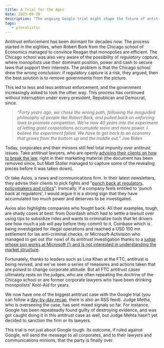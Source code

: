 ```yaml
---
title: A Trial for the Ages
date: 2023-09-20
description: "The ongoing Google trial might shape the future of antitrust enforcement for the rest of the decade."
tags:
   - pluralistic
---
```


Antitrust enforcement has been dormant for decades now. The process started in the eighties, when Robert Bork from the Chicago school of Economics managed to convince Reagan that monopolies are efficient. 
The Chicago school was also very aware of the possibility of *regulatory capture*, where monopilists use their dominant position, power and cash to secure laws that support their interests. 
The problem is that the Chicago school drew the wrong conclusion: if regulatory capture is a risk, they argued, then the best solution is to remove governments from the picture.

This led to less and less antitrust enforcement, and the government increasingly asked to look the other way. This process has continued without interruption under every president, Republican and Democrat, since.

> *“Forty years ago, we chose the wrong path, following the misguided philosophy of people like Robert Bork, and pulled back on enforcing laws to promote competition. We’re now 40 years into the experiment of letting giant corporations accumulate more and more power. I believe the experiment failed. We have to get back to an economy that grows from the bottom up and the middle out.”* Joe Biden

Today, corporates and their minions still feel total impunity over antitrust issues. 
Take antitrust lawyers, who are openly [advising their clients on how to break the law](https://www.thebignewsletter.com/p/the-big-law-cartel-how-antitrust?utm_source=%2Fsearch%2Fmarketing&utm_medium=reader2), right in their marketing material (the document has been removed since, but Matt Stoller managed to capture some of the revealing pieces before it was taken down).

Or take Axios, a news and communications firm. 
In their latest newsletters, they advise their clients to pick fights and "[punch back at regulators, policymakers and critics](https://www.axios.com/newsletters/axios-communicators-d6a5a46d-b44b-4dc4-80b7-9b1f69a286fe.html)".
Ironically, if a company feels entitled to 'punch back at regulators', I would argue it is a strong sign that they have accumulated too much power and deserves to be investigated.

Axios also highlights companies who fought back. All their examples, tough, are shady cases at best: from Doordash which had to settle a lawsuit over using tips to subsidize rides and wants to criminalize tools that let drivers see how much a job will pay before they commit to it, Coinbase which is being investigated for illegal operations and reached a USD 100 mn settlement for lax anti-criminal checks, or Microsoft-Activision who managed to get out (for now) of its antitrust investigation thanks to a [judge whose son works at Microsoft (!) and is not interested in understanding the market structure](https://www.thebignewsletter.com/p/judge-rules-for-microsoft-mergers?publication_id=11524&post_id=134496237&isFreemail=true).

Fortunately, thanks to leaders such as Lina Khan at the FTC, antitrust is being revived, and we've seen a series of measures and actions taken that are poised to change corporate attitude. But all FTC antitrust cases ultimately rests on the judges, who are often repeating the doctrine of the Chicago school or are former corporate lawyers who have been drinking monopolists' Kool-Aid for years. 

We now have one of the biggest antitrust case with the Google trial (you can follow a [day-by-day recap](https://www.bigtechontrial.com/), there is also an RSS feed). Judge Metha, who is overseeing the case, has sent mixed signals so far.
For instance, Google has been repeateadly found guilty of destroying evidence, and was got caught doing it in this antitrust case as well, but Judge Mehta hasn’t yet decided to sanction the firm or its lawyers.

This trial is not just about Google tough. Its outcome, if ruled against Google, will send the message to all corporates, and to their lawyers and communications minions, that the party is finally over.

